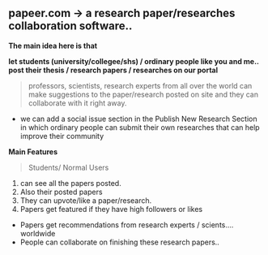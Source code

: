 ## papeer.com -> a research paper/researches collaboration software..

**The main idea here is that**

**let students (university/collegee/shs) / ordinary people like you and me.. post their thesis / research papers / researches on our portal**
>  professors, scientists, research experts from all over the world can make suggestions to the paper/research posted on site and they can  collaborate with it right away.

- we can add a social issue section in the Publish New Research Section in which ordinary people can submit their own researches that can help improve their community

**Main Features**



> Students/ Normal Users

1. can see all the papers posted. 
2. Also their posted papers
3. They can upvote/like a paper/research.
4. Papers get featured if they have high followers or likes

- Papers get recommendations from research experts / scients.... worldwide
- People can collaborate on finishing these research papers.. 

